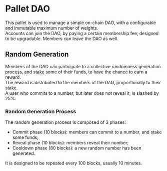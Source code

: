 # Pallet DAO
This pallet is used to manage a simple on-chain DAO, with a configurable and immutable maximum number of weights.  
Accounts can join the DAO, by paying a certain membership fee, designed to be upgradable. Members can leave the DAO as well.

## Random Generation
Members of the DAO can participate to a collective randomness generation process, and stake some of their funds, to have the chance to earn a reward.  
The reward is distributed to the members of the DAO, proportionally to their stake.  
A user who commits to a number, but later does not reveal it, is slashed by 25%.

### Random Generation Process
The random generation process is composed of 3 phases:
- Commit phase (10 blocks): members can commit to a number, and stake some funds;
- Reveal phase (10 blocks): members reveal their number;
- Cooldown phase (80 blocks): a new random number has been generated.

It is designed to be repeated every 100 blocks, usually 10 minutes.
